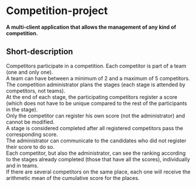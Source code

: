 # Competition-project

<b> A multi-client application that allows the management of any kind of competition. </b>

## Short-description

Competitors participate in a competition. Each competitor is part of a team (one and only one). <br>
A team can have between a minimum of 2 and a maximum of 5 competitors. <br>
The competition administrator plans the stages (each stage is attended by competitors, not teams). <br>
At the end of each stage, the participating competitors register a score (which does not have to be unique compared to the rest of the participants in the stage).<br>
Only the competitor can register his own score (not the administrator) and cannot be modified. <br>
A stage is considered completed after all registered competitors pass the corresponding score. <br>
The administrator can communicate to the candidates who did not register their score to do so. <br>
Each competitor, but also the administrator, can see the ranking according to the stages already completed (those that have all the scores), individually and in teams. <br>
If there are several competitors on the same place, each one will receive the arithmetic mean of the cumulative score for the places. <br>

